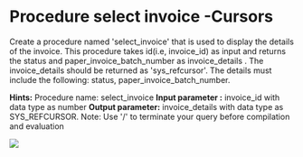# Procedure select invoice -Cursors
Create a procedure named 'select_invoice' that is used to display the details of the invoice. This procedure takes id(i.e, invoice_id) as input and returns the status and paper_invoice_batch_number as invoice_details . The invoice_details should be returned as 'sys_refcursor'. The details must include the following: status, paper_invoice_batch_number.

**Hints:** Procedure name: select_invoice
**Input parameter :** invoice_id with data type as number
**Output parameter:** invoice_details with data type as SYS_REFCURSOR.
Note: Use '/' to terminate your query before compilation and evaluation

<img src="!order 2105.png">
